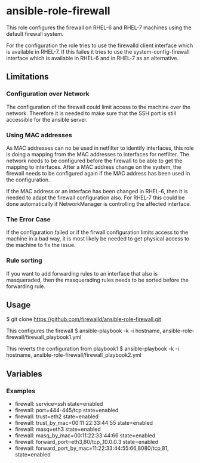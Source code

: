 ansible-role-firewall
=====================

This role configures the firewall on RHEL-6 and RHEL-7 machines using the
default firewall system.

For the configuration the role tries to use the firewalld client interface
which is available in RHEL-7. If this failes it tries to use the
system-config-firewall interface which is available in RHEL-6 and in RHEL-7
as an alternative.

Limitations
-----------

### Configuration over Network

The configuration of the firewall could limit access to the machine over the
network. Therefore it is needed to make sure that the SSH port is still
accessible for the ansible server.

### Using MAC addresses

As MAC addresses can no be used in netfilter to identify interfaces, this
role is doing a mapping from the MAC addresses to interfaces for netfilter.
The network needs to be configured before the firewall to be able to get the
mapping to interfaces.
After a MAC address change on the system, the firewall needs to be configured
again if the MAC address has been used in the configuration.

If the MAC address or an interface has been changed in RHEL-6, then it is
needed to adapt the firewall configuration also. For RHEL-7 this could be done
automatically if NetworkManager is controlling the affected interface.

### The Error Case

If the configuration failed or if the firwall configuration limits access to
the machine in a bad way, it is most likely be needed to get physical access
to the machine to fix the issue.

### Rule sorting

If you want to add forwarding rules to an interface that also is masqueraded,
then the masquerading rules needs to be sorted before the forwarding rule.


Usage
-----

$ git clone https://github.com/firewalld/ansible-role-firewall.git

This configures the firewall
$ ansible-playbook -k -i hostname, ansible-role-firewall/firewall_playbook1.yml

This reverts the configuration from playbook1
$ ansible-playbook -k -i hostname, ansible-role-firewall/firewall_playbook2.yml


Variables
---------

### Examples

- firewall: service=ssh state=enabled
- firewall: port=444-445/tcp state=enabled
- firewall: trust=eth2 state=enabled
- firewall: trust_by_mac=00:11:22:33:44:55 state=enabled
- firewall: masq=eth3 state=enabled
- firewall: masq_by_mac=00:11:22:33:44:66 state=enabled
- firewall: forward_port=eth3,80/tcp,,10.0.0.3 state=enabled
- firewall: forward_port_by_mac=11:22:33:44:55:66,8080/tcp,81, state=enabled
